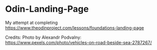 # Odin-Landing-Page

My attempt at completing https://www.theodinproject.com/lessons/foundations-landing-page

Credits:
Photo by Alexandr Podvalny: https://www.pexels.com/photo/vehicles-on-road-beside-sea-2787267/